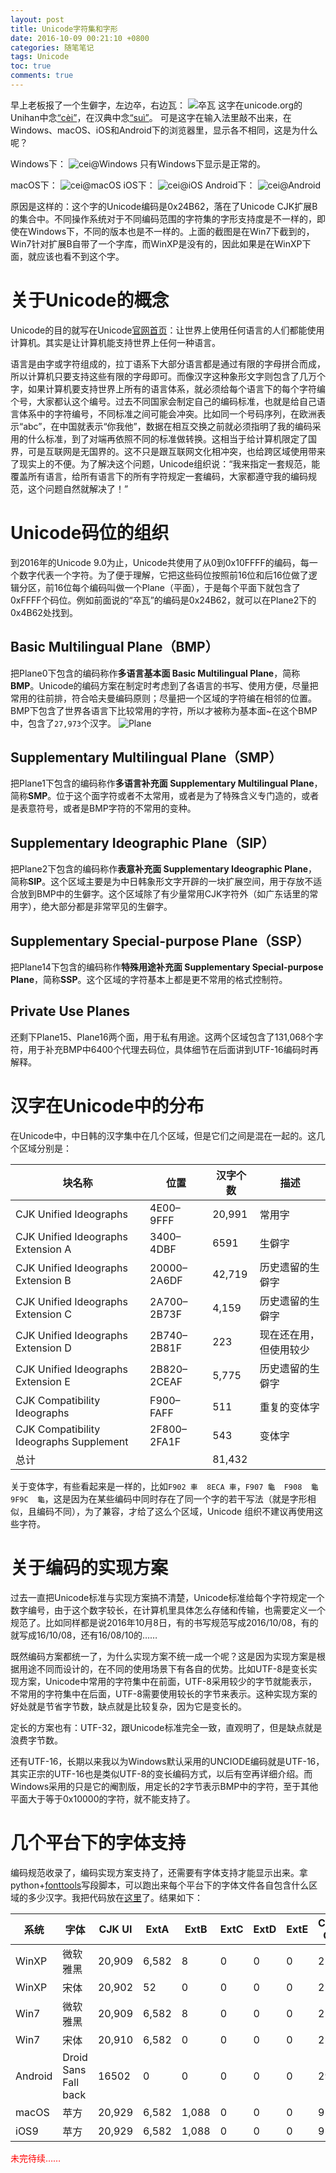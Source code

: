 ```yaml
---
layout: post
title: Unicode字符集和字形
date: 2016-10-09 00:21:10 +0800
categories: 随笔笔记
tags: Unicode
toc: true
comments: true
---
```

早上老板报了一个生僻字，左边卒，右边瓦：
![卒瓦](1008Unicode/img01.png)
这字在unicode.org的Unihan中念[“cèi”](http://www.unicode.org/cgi-bin/GetUnihanData.pl?codepoint=24b62)，在汉典中念[“suì”](http://www.zdic.net/z/97/js/24B62.htm)。
可是这字在输入法里敲不出来，在Windows、macOS、iOS和Android下的浏览器里，显示各不相同，这是为什么呢？
<!-- more -->
Windows下：
![cei@Windows](1008Unicode/cei-Windows.png)
只有Windows下显示是正常的。

macOS下：
![cei@macOS](1008Unicode/cei-mac.png)
iOS下：
![cei@iOS](1008Unicode/cei-iOS.png)
Android下：
![cei@Android](1008Unicode/cei-Android.png)

原因是这样的：这个字的Unicode编码是0x24B62，落在了Unicode CJK扩展B的集合中。不同操作系统对于不同编码范围的字符集的字形支持度是不一样的，即使在Windows下，不同的版本也是不一样的。上面的截图是在Win7下截到的，Win7针对扩展B自带了一个字库，而WinXP是没有的，因此如果是在WinXP下面，就应该也看不到这个字。

# 关于Unicode的概念
Unicode的目的就写在Unicode[官网首页](http://www.unicode.org/)：让世界上使用任何语言的人们都能使用计算机。其实是让计算机能支持世界上任何一种语言。

语言是由字或字符组成的，拉丁语系下大部分语言都是通过有限的字母拼合而成，所以计算机只要支持这些有限的字母即可。而像汉字这种象形文字则包含了几万个字，如果计算机要支持世界上所有的语言体系，就必须给每个语言下的每个字符编个号，大家都认这个编号。过去不同国家会制定自己的编码标准，也就是给自己语言体系中的字符编号，不同标准之间可能会冲突。比如同一个号码序列，在欧洲表示“abc”，在中国就表示“你我他”，数据在相互交换之前就必须指明了我的编码采用的什么标准，到了对端再依照不同的标准做转换。这相当于给计算机限定了国界，可是互联网是无国界的。这不只是跟互联网文化相冲突，也给跨区域使用带来了现实上的不便。为了解决这个问题，Unicode组织说：“我来指定一套规范，能覆盖所有语言，给所有语言下的所有字符规定一套编码，大家都遵守我的编码规范，这个问题自然就解决了！”

# Unicode码位的组织
到2016年的Unicode 9.0为止，Unicode共使用了从0到0x10FFFF的编码，每一个数字代表一个字符。为了便于理解，它把这些码位按照前16位和后16位做了逻辑分区，前16位每个编码叫做一个Plane（平面），于是每个平面下就包含了0xFFFF个码位。例如前面说的“卒瓦”的编码是0x24B62，就可以在Plane2下的0x4B62处找到。

## Basic Multilingual Plane（BMP）
把Plane0下包含的编码称作**多语言基本面 Basic Multilingual Plane**，简称**BMP**。Unicode的编码方案在制定时考虑到了各语言的书写、使用方便，尽量把常用的往前排，符合哈夫曼编码原则；尽量把一个区域的字符编在相邻的位置。BMP下包含了世界各语言下比较常用的字符，所以才被称为基本面~在这个BMP中，包含了`27,973`个汉字。
![Plane](1008Unicode/img02.png)


## Supplementary Multilingual Plane（SMP）
把Plane1下包含的编码称作**多语言补充面 Supplementary Multilingual Plane**，简称**SMP**。位于这个面字符或者不太常用，或者是为了特殊含义专门造的，或者是表意符号，或者是BMP字符的不常用的变种。

## Supplementary Ideographic Plane（SIP）
把Plane2下包含的编码称作**表意补充面 Supplementary Ideographic Plane**，简称**SIP**。这个区域主要是为中日韩象形文字开辟的一块扩展空间，用于存放不适合放到BMP中的生僻字。这个区域除了有少量常用CJK字符外（如广东话里的常用字），绝大部分都是非常罕见的生僻字。

## Supplementary Special-purpose Plane（SSP）
把Plane14下包含的编码称作**特殊用途补充面 Supplementary Special-purpose Plane**，简称**SSP**。这个区域的字符基本上都是更不常用的格式控制符。

## Private Use Planes
还剩下Plane15、Plane16两个面，用于私有用途。这两个区域包含了131,068个字符，用于补充BMP中6400个代理去码位，具体细节在后面讲到UTF-16编码时再解释。

# 汉字在Unicode中的分布
在Unicode中，中日韩的汉字集中在几个区域，但是它们之间是混在一起的。这几个区域分别是：

块名称|位置|汉字个数|描述
---|----|----|----
CJK Unified Ideographs|4E00–9FFF|20,991|常用字
CJK Unified Ideographs Extension A|3400–4DBF|6591|生僻字
CJK Unified Ideographs Extension B|20000–2A6DF|42,719|历史遗留的生僻字
CJK Unified Ideographs Extension C|2A700–2B73F|4,159|历史遗留的生僻字
CJK Unified Ideographs Extension D|2B740–2B81F|223|现在还在用，但使用较少
CJK Unified Ideographs Extension E|2B820–2CEAF|5,775|历史遗留的生僻字
CJK Compatibility Ideographs|F900–FAFF|511|重复的变体字
CJK Compatibility Ideographs Supplement|2F800–2FA1F|543|变体字
总计||81,432|

关于变体字，有些看起来是一样的，比如`F902 車  8ECA 車`，`F907 龜  F908  龜 9F9C  龜`，这是因为在某些编码中同时存在了同一个字的若干写法（就是字形相似，且编码不同），为了兼容，才给了这么个区域，Unicode 组织不建议再使用这些字符。

# 关于编码的实现方案
过去一直把Unicode标准与实现方案搞不清楚，Unicode标准给每个字符规定一个数字编号，由于这个数字较长，在计算机里具体怎么存储和传输，也需要定义一个规范了。比如同样都是说2016年10月8日，有的书写规范写成2016/10/08，有的就写成16/10/08，还有16/08/10的……

既然编码方案都统一了，为什么实现方案不统一成一个呢？这是因为实现方案是根据用途不同而设计的，在不同的使用场景下有各自的优势。比如UTF-8是变长实现方案，Unicode中常用的字符集中在前面，UTF-8采用较少的字节就能表示，不常用的字符集中在后面，UTF-8需要使用较长的字节来表示。这种实现方案的好处就是节省字节数，缺点就是比较复杂，因为它是变长的。

定长的方案也有：UTF-32，跟Unicode标准完全一致，直观明了，但是缺点就是浪费字节数。

还有UTF-16，长期以来我以为Windows默认采用的UNCIODE编码就是UTF-16，其实正宗的UTF-16也是类似UTF-8的变长编码方式，以后有空再详细介绍。而Windows采用的只是它的阉割版，用定长的2字节表示BMP中的字符，至于其他平面大于等于0x10000的字符，就不能支持了。

# 几个平台下的字体支持
编码规范收录了，编码实现方案支持了，还需要有字体支持才能显示出来。拿python+[fonttools](https://github.com/fonttools/fonttools)写段脚本，可以跑出来每个平台下的字体文件各自包含什么区域的多少汉字。我把代码放在[这里](https://github.com/palanceli/blog/blob/master/source/_posts/2016/1008Unicode/ParseFont.py)了。结果如下：

系统|字体|CJK UI|ExtA|ExtB|ExtC|ExtD|ExtE|CJK CI|CJK CIS
----|----|----|----|----|----|----|----|----|----
WinXP|微软雅黑|20,909|6,582|8|0|0|0|21|0
WinXP|宋体|20,902|52|0|0|0|0|21|0
Win7|微软雅黑|20,909|6,582|8|0|0|0|21|0
Win7|宋体|20,910|6,582|0|0|0|0|21|0
Android|Droid Sans Fall back|16502|0|0|0|0|0|290|0
macOS|苹方|20,929|6,582|1,088|0|0|0|95|11
iOS9|苹方|20,929|6,582|1,088|0|0|0|95|11

<font color="red">未完待续……</font>

